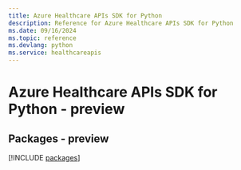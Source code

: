 ```yaml
---
title: Azure Healthcare APIs SDK for Python
description: Reference for Azure Healthcare APIs SDK for Python
ms.date: 09/16/2024
ms.topic: reference
ms.devlang: python
ms.service: healthcareapis
---
```

# Azure Healthcare APIs SDK for Python - preview
## Packages - preview
[!INCLUDE [packages](healthcare-apis-index.md)]
